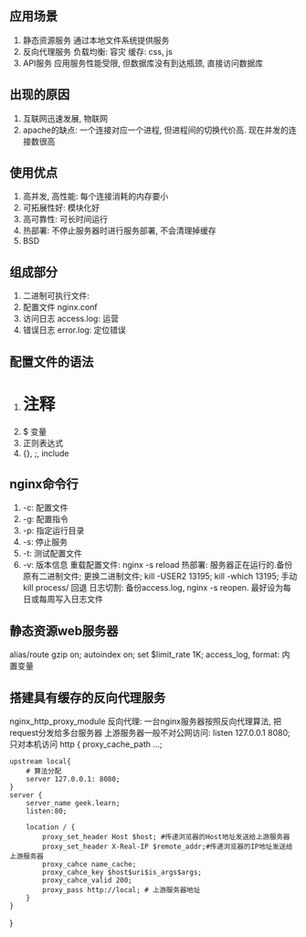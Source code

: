 ## 应用场景
1. 静态资源服务
通过本地文件系统提供服务
2. 反向代理服务
负载均衡: 容灾
缓存: css, js
3. API服务
应用服务性能受限, 但数据库没有到达瓶颈, 直接访问数据库
## 出现的原因
1. 互联网迅速发展, 物联网
2. apache的缺点: 一个连接对应一个进程, 但进程间的切换代价高. 现在并发的连接数很高
## 使用优点
1. 高并发, 高性能: 每个连接消耗的内存要小
2. 可拓展性好: 模块化好
3. 高可靠性: 可长时间运行
4. 热部署: 不停止服务器时进行服务部署, 不会清理掉缓存
5. BSD
## 组成部分
1. 二进制可执行文件: 
2. 配置文件 nginx.conf
3. 访问日志 access.log: 运营
4. 错误日志 error.log: 定位错误
## 配置文件的语法
1. # 注释
2. $ 变量
3. 正则表达式
4. {}, ;, include
## nginx命令行
1. -c: 配置文件
2. -g: 配置指令
3. -p: 指定运行目录
4. -s: 停止服务
5. -t: 测试配置文件
6. -v: 版本信息
重载配置文件: nginx -s reload
热部署: 服务器正在运行的.备份原有二进制文件; 更换二进制文件; kill -USER2 13195; kill -which 13195; 手动kill process/ 回退
日志切割: 备份access.log, nginx -s reopen. 最好设为每日或每周写入日志文件
## 静态资源web服务器
alias/route
gzip on; autoindex on; set $limit_rate 1K;
access_log, format: 内置变量
## 搭建具有缓存的反向代理服务
nginx_http_proxy_module
反向代理: 一台nginx服务器按照反向代理算法, 把request分发给多台服务器
上游服务器一般不对公网访问: listen 127.0.0.1 8080; 只对本机访问
http {
    proxy_cache_path ...;

    upstream local{
        # 算法分配
        server 127.0.0.1: 8080;
    }
    server {
        server_name geek.learn;
        listen:80;

        location / {
            proxy_set_header Host $host; #传递浏览器的Host地址发送给上游服务器
            proxy_set_header X-Real-IP $remote_addr;#传递浏览器的IP地址发送给上游服务器
            proxy_cahce name_cache; 
            proxy_cahce_key $host$uri$is_args$args;
            proxy_cahce_valid 200;
            proxy_pass http://local; # 上游服务器地址
        }
    }
}